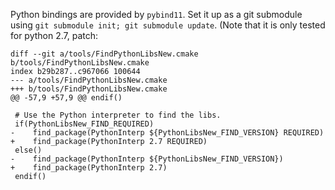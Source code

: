 Python bindings are provided by `pybind11`. Set it up as a git submodule using `git submodule init; git submodule update`.
(Note that it is only tested for python 2.7, patch:
```
diff --git a/tools/FindPythonLibsNew.cmake b/tools/FindPythonLibsNew.cmake
index b29b287..c967066 100644
--- a/tools/FindPythonLibsNew.cmake
+++ b/tools/FindPythonLibsNew.cmake
@@ -57,9 +57,9 @@ endif()
 
 # Use the Python interpreter to find the libs.
 if(PythonLibsNew_FIND_REQUIRED)
-    find_package(PythonInterp ${PythonLibsNew_FIND_VERSION} REQUIRED)
+    find_package(PythonInterp 2.7 REQUIRED)
 else()
-    find_package(PythonInterp ${PythonLibsNew_FIND_VERSION})
+    find_package(PythonInterp 2.7)
 endif()
 
```





